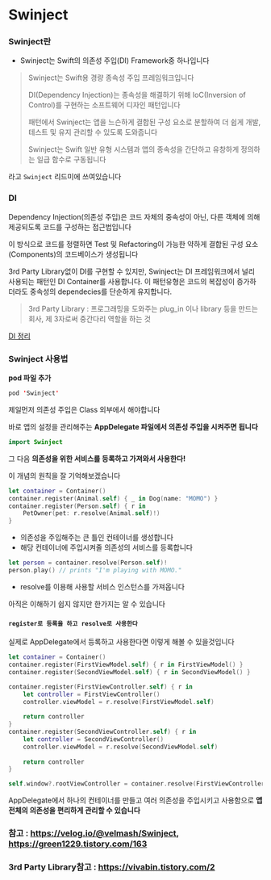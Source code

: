 # Swinject

### Swinject란

* Swinject는 Swift의 의존성 주입(DI) Framework중 하나입니다

> Swinject는 Swift용 경량 종속성 주입 프레임워크입니다
>
> DI(Dependency Injection)는 종속성을 해결하기 위해 IoC(Inversion of Control)를 구현하는 소프트웨어 디자인 패턴입니다
>
> 패턴에서 Swinject는 앱을 느슨하게 결합된 구성 요소로 분할하여 더 쉽게 개발, 테스트 및 유지 관리할 수 있도록 도와줍니다
>
> Swinject는 Swift 일반 유형 시스템과 앱의 종속성을 간단하고 유창하게 정의하는 일급 함수로 구동됩니다

라고 `Swinject` 리드미에 쓰여있습니다

### DI

Dependency Injection(의존성 주입)은 코드 자체의 중속성이 아닌, 다른 객체에 의해 제공되도록 코드를 구성하는 접근법입니다

이 방식으로 코드를 정렬하면 Test 및 Refactoring이 가능한 약하게 결합된 구성 요소(Components)의 코드베이스가 생성됩니다

3rd Party Library없이 DI를 구현할 수 있지만, Swinject는 DI 프레임워크에서 널리 사용되는 패턴인 DI Container를 사용합니다. 이 패턴유형은 코드의 복잡성이 증가하더라도 중속성의 dependecies를 단순하게 유지합니다.

> 3rd Party Library : 프로그래밍을 도와주는 plug_in 이나 library 등을 만드는 회사, 제 3자로써 중간다리 역할을 하는 것

<a href="https://github.com/kimsh153/TIL/blob/master/Swift/DI.md" target="_blank">DI 정리</a>

### Swinject 사용법

**pod 파일 추가**
```swift
pod 'Swinject'
```

제일먼저 의존성 주입은 Class 외부에서 해야합니다

바로 앱의 설정을 관리해주는 **AppDelegate 파일에서 의존성 주입을 시켜주면 됩니다**

```swift
import Swinject
```

그 다음 **의존성을 위한 서비스를 등록하고 가져와서 사용한다!**

이 개념의 원칙을 잘 기억해보겠습니다

```swift
let container = Container()
container.register(Animal.self) { _ in Dog(name: "MOMO") }
container.register(Person.self) { r in
    PetOwner(pet: r.resolve(Animal.self)!)
}
```

* 의존성을 주입해주는 큰 틀인 컨테이너를 생성합니다
* 해당 컨테이너에 주입시켜줄 의존성의 서비스를 등록합니다

```swift
let person = container.resolve(Person.self)!
person.play() // prints "I'm playing with MOMO."
```
* resolve를 이용해 사용할 서비스 인스턴스를 가져옵니다

아직은 이해하기 쉽지 않지만 한가지는 알 수 있습니다

#### `register로 등록을 하고 resolve로 사용한다`

실제로 AppDelegate에서 등록하고 사용한다면 이렇게 해볼 수 있을것입니다
```swift
let container = Container()
container.register(FirstViewModel.self) { r in FirstViewModel() }
container.register(SecondViewModel.self) { r in SecondViewModel() }

container.register(FirstViewController.self) { r in
    let controller = FirstViewController()
    controller.viewModel = r.resolve(FirstViewModel.self)
    
    return controller
}
container.register(SecondViewController.self) { r in
    let controller = SecondViewController()
    controller.viewModel = r.resolve(SecondViewModel.self)
    
    return controller
}

self.window?.rootViewController = container.resolve(FirstViewController.self)
```
AppDelegate에서 하나의 컨테이너를 만들고 여러 의존성을 주입시키고 사용함으로 **앱 전체의 의존성을 편리하게 관리할 수 있습니다**

### 참고 : https://velog.io/@velmash/Swinject, https://green1229.tistory.com/163
### 3rd Party Library참고 : https://vivabin.tistory.com/2
